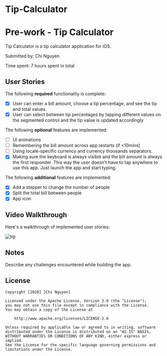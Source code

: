 # Tip-Calculator

# Pre-work - Tip Calculator

Tip Calculator is a tip calculator application for iOS.

Submitted by: Chi Nguyen

Time spent: 7 hours spent in total

## User Stories

The following **required** functionality is complete:

* [x] User can enter a bill amount, choose a tip percentage, and see the tip and total values.
* [x] User can select between tip percentages by tapping different values on the segmented control and the tip value is updated accordingly

The following **optional** features are implemented:

* [ ] UI animations
* [ ] Remembering the bill amount across app restarts (if <10mins)
* [ ] Using locale-specific currency and currency thousands separators.
* [x] Making sure the keyboard is always visible and the bill amount is always the first responder. This way the user doesn't have to tap anywhere to use this app. Just launch the app and start typing.

The following **additional** features are implemented:

* [x] Add a stepper to change the number of people
* [x] Split the total bill between people
* [x] App icon

## Video Walkthrough

Here's a walkthrough of implemented user stories:


![tip](https://user-images.githubusercontent.com/47406262/103232004-ec512000-496b-11eb-89b6-a6e52929d302.gif)


## Notes

Describe any challenges encountered while building the app.

## License

    Copyright [2020] [Chi Nguyen]

    Licensed under the Apache License, Version 2.0 (the "License");
    you may not use this file except in compliance with the License.
    You may obtain a copy of the License at

        http://www.apache.org/licenses/LICENSE-2.0

    Unless required by applicable law or agreed to in writing, software
    distributed under the License is distributed on an "AS IS" BASIS,
    WITHOUT WARRANTIES OR CONDITIONS OF ANY KIND, either express or implied.
    See the License for the specific language governing permissions and
    limitations under the License.

